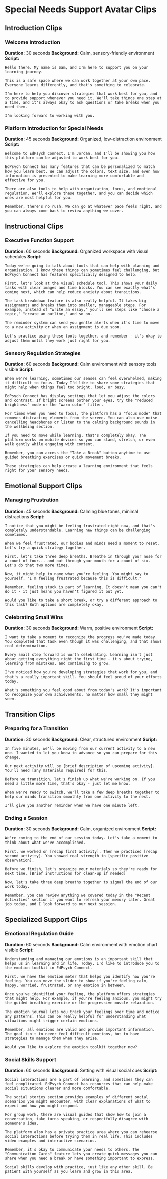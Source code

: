 # Special Needs Support Avatar Clips

## Introduction Clips

### Welcome Introduction
**Duration:** 30 seconds
**Background:** Calm, sensory-friendly environment
**Script:**
```
Hello there. My name is Sam, and I'm here to support you on your learning journey. 

This is a safe space where we can work together at your own pace. Everyone learns differently, and that's something to celebrate.

I'm here to help you discover strategies that work best for you, and to provide support whenever you need it. We'll take things one step at a time, and it's always okay to ask questions or take breaks when you need them.

I'm looking forward to working with you.
```

### Platform Introduction for Special Needs
**Duration:** 45 seconds
**Background:** Organized, low-distraction environment
**Script:**
```
Welcome to EdPsych Connect. I'm Jordan, and I'll be showing you how this platform can be adjusted to work best for you.

EdPsych Connect has many features that can be personalized to match how you learn best. We can adjust the colors, text size, and even how information is presented to make learning more comfortable and effective for you.

There are also tools to help with organization, focus, and emotional regulation. We'll explore these together, and you can decide which ones are most helpful for you.

Remember, there's no rush. We can go at whatever pace feels right, and you can always come back to review anything we cover.
```

## Instructional Clips

### Executive Function Support
**Duration:** 60 seconds
**Background:** Organized workspace with visual schedules
**Script:**
```
Today we're going to talk about tools that can help with planning and organization. I know these things can sometimes feel challenging, but EdPsych Connect has features specifically designed to help.

First, let's look at the visual schedule tool. This shows your daily tasks with clear images and time blocks. You can see exactly what's coming next, which can help reduce anxiety about transitions.

The task breakdown feature is also really helpful. It takes big assignments and breaks them into smaller, manageable steps. For example, instead of "write an essay," you'll see steps like "choose a topic," "create an outline," and so on.

The reminder system can send you gentle alerts when it's time to move to a new activity or when an assignment is due soon.

Let's practice using these tools together, and remember - it's okay to adjust them until they work just right for you.
```

### Sensory Regulation Strategies
**Duration:** 60 seconds
**Background:** Calm environment with sensory tools visible
**Script:**
```
When we're learning, sometimes our senses can feel overwhelmed, making it difficult to focus. Today I'd like to share some strategies that might help when things feel too bright, loud, or busy.

EdPsych Connect has display settings that let you adjust the colors and contrast. If bright screens bother your eyes, try the "reduced brightness" mode or the "warm color" filter.

For times when you need to focus, the platform has a "focus mode" that removes distracting elements from the screen. You can also use noise-cancelling headphones or listen to the calming background sounds in the wellbeing section.

If you need to move while learning, that's completely okay. The platform works on mobile devices so you can stand, stretch, or even walk gently while engaging with content.

Remember, you can access the "Take a Break" button anytime to use guided breathing exercises or quick movement breaks.

These strategies can help create a learning environment that feels right for your sensory needs.
```

## Emotional Support Clips

### Managing Frustration
**Duration:** 45 seconds
**Background:** Calming blue tones, minimal distractions
**Script:**
```
I notice that you might be feeling frustrated right now, and that's completely understandable. Learning new things can be challenging sometimes.

When we feel frustrated, our bodies and minds need a moment to reset. Let's try a quick strategy together.

First, let's take three deep breaths. Breathe in through your nose for a count of four... and out through your mouth for a count of six. Let's do that two more times.

Now, it might help to name what you're feeling. You might say to yourself, "I'm feeling frustrated because this is difficult."

Remember, feeling stuck is part of learning. It doesn't mean you can't do it - it just means you haven't figured it out yet.

Would you like to take a short break, or try a different approach to this task? Both options are completely okay.
```

### Celebrating Small Wins
**Duration:** 30 seconds
**Background:** Warm, positive environment
**Script:**
```
I want to take a moment to recognize the progress you've made today. You completed that task even though it was challenging, and that shows real determination.

Every small step forward is worth celebrating. Learning isn't just about getting everything right the first time - it's about trying, learning from mistakes, and continuing to grow.

I've noticed how you're developing strategies that work for you, and that's a really important skill. You should feel proud of your efforts today.

What's something you feel good about from today's work? It's important to recognize your own achievements, no matter how small they might seem.
```

## Transition Clips

### Preparing for a Transition
**Duration:** 30 seconds
**Background:** Clear, structured environment
**Script:**
```
In five minutes, we'll be moving from our current activity to a new one. I wanted to let you know in advance so you can prepare for this change.

Our next activity will be [brief description of upcoming activity]. You'll need [any materials required] for this.

Before we transition, let's finish up what we're working on. If you need a little more time, that's okay - just let me know.

When we're ready to switch, we'll take a few deep breaths together to help our minds transition smoothly from one activity to the next.

I'll give you another reminder when we have one minute left.
```

### Ending a Session
**Duration:** 30 seconds
**Background:** Calm, organized environment
**Script:**
```
We're coming to the end of our session today. Let's take a moment to think about what we've accomplished.

First, we worked on [recap first activity]. Then we practiced [recap second activity]. You showed real strength in [specific positive observation].

Before we finish, let's organize your materials so they're ready for next time. [Brief instructions for clean-up if needed]

Now, let's take three deep breaths together to signal the end of our work today.

Remember, you can review anything we covered today in the "Recent Activities" section if you want to refresh your memory later. Great job today, and I look forward to our next session.
```

## Specialized Support Clips

### Emotional Regulation Guide
**Duration:** 60 seconds
**Background:** Calm environment with emotion chart visible
**Script:**
```
Understanding and managing our emotions is an important skill that helps us in learning and in life. Today, I'd like to introduce you to the emotion toolkit in EdPsych Connect.

First, we have the emotion meter that helps you identify how you're feeling. You can move the slider to show if you're feeling calm, happy, worried, frustrated, or any emotion in between.

Once you've identified your feeling, the platform offers strategies that might help. For example, if you're feeling anxious, you might try the guided breathing exercise or the progressive muscle relaxation.

The emotion journal lets you track your feelings over time and notice any patterns. This can be really helpful for understanding what situations might trigger certain emotions.

Remember, all emotions are valid and provide important information. The goal isn't to never feel difficult emotions, but to have strategies to manage them when they arise.

Would you like to explore the emotion toolkit together now?
```

### Social Skills Support
**Duration:** 60 seconds
**Background:** Setting with visual social cues
**Script:**
```
Social interactions are a part of learning, and sometimes they can feel complicated. EdPsych Connect has resources that can help make social situations clearer and more comfortable.

The social stories section provides examples of different social scenarios you might encounter, with clear explanations of what to expect and how you might respond.

For group work, there are visual guides that show how to join a conversation, take turns speaking, or respectfully disagree with someone's idea.

The platform also has a private practice area where you can rehearse social interactions before trying them in real life. This includes video examples and interactive scenarios.

Remember, it's okay to communicate your needs to others. The "Communication Cards" feature lets you create quick messages you can share when you need a break or have something important to express.

Social skills develop with practice, just like any other skill. Be patient with yourself as you learn and grow in this area.